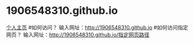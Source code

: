 # 1906548310.github.io
[个人主页](http://www.guqiangismike.top)
#如何访问？
输入网址：http://1906548310.github.io
#如何访问指定网页？
输入网址：http://1906548310.github.io/指定网页路径
